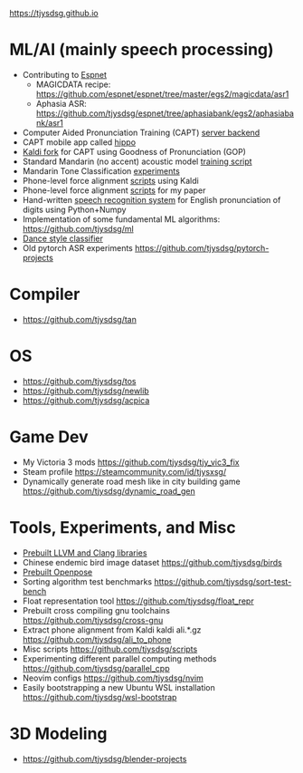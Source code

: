 https://tjysdsg.github.io

# ML/AI (mainly speech processing)

- Contributing to [Espnet](https://github.com/espnet/espnet)
    - MAGICDATA recipe: https://github.com/espnet/espnet/tree/master/egs2/magicdata/asr1
    - Aphasia ASR: https://github.com/tjysdsg/espnet/tree/aphasiabank/egs2/aphasiabank/asr1
- Computer Aided Pronunciation Training (CAPT) [server backend](https://github.com/tjysdsg/capt-public)
- CAPT mobile app called [hippo](https://github.com/tjysdsg/hippo)
- [Kaldi fork](https://github.com/tjysdsg/kaldi) for CAPT using Goodness of Pronunciation (GOP)
- Standard Mandarin (no accent) acoustic model [training script](https://github.com/tjysdsg/std-mandarin-kaldi)
- Mandarin Tone Classification [experiments](https://github.com/tjysdsg/tone_classifier)
- Phone-level force alignment [scripts](https://github.com/tjysdsg/kaldi-align-to-phones) using Kaldi
- Phone-level force alignment [scripts](https://github.com/tjysdsg/aidatatang_force_align) for my paper
- Hand-written [speech recognition system](https://github.com/tjysdsg/speech-recognition) for English pronunciation of
  digits using Python+Numpy
- Implementation of some fundamental ML algorithms: https://github.com/tjysdsg/ml
- [Dance style classifier](https://github.com/tjysdsg/dance-classifier)
- Old pytorch ASR experiments https://github.com/tjysdsg/pytorch-projects

# Compiler

- https://github.com/tjysdsg/tan

# OS

- https://github.com/tjysdsg/tos
- https://github.com/tjysdsg/newlib
- https://github.com/tjysdsg/acpica

# Game Dev

- My Victoria 3 mods https://github.com/tjysdsg/tjy_vic3_fix
- Steam profile https://steamcommunity.com/id/tjysxsg/
- Dynamically generate road mesh like in city building game https://github.com/tjysdsg/dynamic_road_gen

# Tools, Experiments, and Misc

- [Prebuilt LLVM and Clang libraries](https://github.com/tjysdsg/llvm-build)
- Chinese endemic bird image dataset https://github.com/tjysdsg/birds
- [Prebuilt Openpose](https://github.com/tjysdsg/openpose-built)
- Sorting algorithm test benchmarks https://github.com/tjysdsg/sort-test-bench
- Float representation tool https://github.com/tjysdsg/float_repr
- Prebuilt cross compiling gnu toolchains https://github.com/tjysdsg/cross-gnu
- Extract phone alignment from Kaldi kaldi ali.*.gz https://github.com/tjysdsg/ali_to_phone
- Misc scripts https://github.com/tjysdsg/scripts
- Experimenting different parallel computing methods https://github.com/tjysdsg/parallel_cpp
- Neovim configs https://github.com/tjysdsg/nvim
- Easily bootstrapping a new Ubuntu WSL installation https://github.com/tjysdsg/wsl-bootstrap

# 3D Modeling

- https://github.com/tjysdsg/blender-projects
